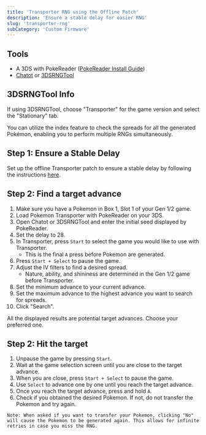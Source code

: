 ```yaml
---
title: 'Transporter RNG using the Offline Patch'
description: 'Ensure a stable delay for easier RNG'
slug: 'transporter-rng'
subCategory: 'Custom Firmware'
---
```


## Tools

- A 3DS with PokeReader ([PokeReader Install Guide](https://www.pokemonrng.com/install-pokereader))
- [Chatot](https://chatot.pokemonrng.com/#/gen6/transporter) or [3DSRNGTool](https://github.com/wwwwwwzx/3DSRNGTool/releases)

## 3DSRNGTool Info

If using 3DSRNGTool, choose "Transporter" for the game version and select the "Stationary" tab.

You can utilize the index feature to check the spreads for all the generated Pokémon, enabling you to perform multiple RNGs simultaneously.

## Step 1: Ensure a Stable Delay

Set up the offline Transporter patch to ensure a stable delay by following the instructions [here](https://www.pokemonrng.com/transporter-patches).

## Step 2: Find a target advance

1. Make sure you have a Pokemon in Box 1, Slot 1 of your Gen 1/2 game.
1. Load Pokemon Transporter with PokeReader on your 3DS.
1. Open Chatot or 3DSRNGTool and enter the initial seed displayed by PokeReader.
1. Set the delay to 28.
1. In Transporter, press `Start` to select the game you would like to use with Transporter.
   - This is the final `A` press before Pokemon are generated.
1. Press `Start + Select` to pause the game.
1. Adjust the IV filters to find a desired spread.
   - Nature, ability, and shininess are determined in the Gen 1/2 game before Transporter.
1. Set the minimum advance to your current advance.
1. Set the maximum advance to the highest advance you want to search for spreads.
1. Click "Search".

All the displayed results are potential target advances. Choose your preferred one.

## Step 2: Hit the target

1. Unpause the game by pressing `Start`.
1. Wait at the game selection screen until you are close to the target advance.
1. When you are close, press `Start + Select` to pause the game.
1. Use `Select` to advance one by one until you reach the target advance.
1. Once you reach the target advance, press and hold `A`.
1. Check if you obtained the desired Pokemon. If not, do not transfer the Pokemon and try again.

```
Note: When asked if you want to transfer your Pokemon, clicking "No" will cause the Pokemon to be generated again. This allows for infinite retries in case you miss the RNG.
```
